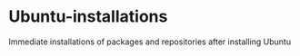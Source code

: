 # Ubuntu-installations
Immediate installations of packages and repositories after installing Ubuntu
